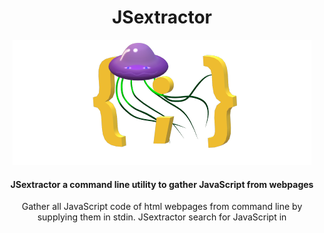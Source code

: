 <div align="center">
 <h1> JSextractor</h1>  
<img src="https://github.com/ariary/JSextractor/blob/main/img/jse-small.png">
 <h4> JSextractor a command line utility to gather JavaScript from webpages </h4>
 <p> Gather all JavaScript code of html webpages from command line by supplying them in stdin. JSextractor search for JavaScript in <code><script></code> tag (<code>src</code>  attribute or inline code) and in event handlers. 
  <p><strong><code>{ <a href="#install">Install it</a> ; <a href="#usage">Use it</a> } </code></strong></p>
</div>


## Demo
|![demo](https://github.com/ariary/JSextractor/blob/main/img/jse.gif)|
|:---:|
## Usage
* [Gather JavaScript](#basic-usage)
* [Gather JavaScript for further analysis on it](#output-js-code-into-file)
* [Gather JavaScript from specific source](#restrict-harvest)

### Basic usage

* Retrieve Javascript from an offline HTML file:
```shell
cat [html_file] | jse
```

* Alternatively, you could gather it following a curl command:
```shell
curl -s [url] | jse
```

### Output js code into file

This could be useful for performing further actions later on JavaScript  like scanning it or beautifying it. But in this case, the output **must** be a valid script:
```
cat [html_file] | jse -gather-src -u [domain_of_html]
```
We use  `-gather-src` to retrieve code from `src` attribute (fetching the code). Otherwise it would return only the URL corresponding to the `src` value and thus making the output a non-valid JavaScript script.
When we use `-gather-src` we must also define the domain from which we got the html page, (this is used to fetch script hosting by te same site *e.g.* `src=/this/is/a/path.js`)

Also, all informative logs (line and source) are output to `stderr` to keep only js code in `stdout`

### Restrict harvest

`jse` search for js code from 3 sources by default. Sometimes, you only want code from a specific source. In this case you could disable other source gathering:
* `-ds`: don't look for js in src attribute of `<script>` tag
* `-de`: don't look for js from event handler attributes
* `-dt`: don't look for inline js of `<script>` tag


## Install

### from release

```
curl -lO -L https://github.com/ariary/JSextractor/releases/latest/download/jse
```

### from code source

```shell
git clone https://github.com/ariary/JSextractor.git
make before.build
make build.jse
#install it in your $PATH
mv jse $HOME/.local/bin/
```


## Enhancement 🛣️

* Line counter is not working perfectly and must be improved
* Propose a TUI to browse/expand code (surely List view using `tview`)
